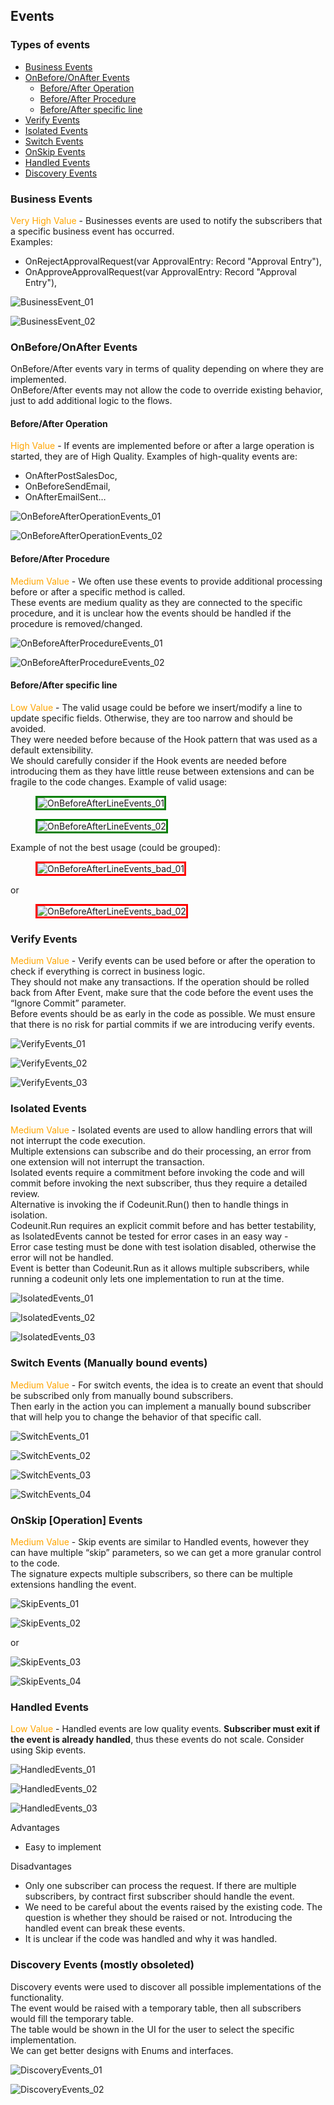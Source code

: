## Events

### Types of events
- [Business Events](#business-events)
- [OnBefore/OnAfter Events](#onbeforeonafter-events)
    - [Before/After Operation](#beforeafter-operation)
    - [Before/After Procedure](#beforeafter-procedure)
    - [Before/After specific line](#beforeafter-specific-line)
- [Verify Events](#verify-events)
- [Isolated Events](#isolated-events)
- [Switch Events](#switch-events-manually-bound-events)
- [OnSkip Events](#onskip-operation-events)
- [Handled Events](#handled-events)
- [Discovery Events](#discovery-events-mostly-obsoleted)


### Business Events 
<r>Very High Value</r> - Businesses events are used to notify the subscribers that a specific business event has occurred.<br>
Examples: 
- OnRejectApprovalRequest(var ApprovalEntry: Record "Approval Entry"), 
- OnApproveApprovalRequest(var ApprovalEntry: Record "Approval Entry"), 

![BusinessEvent_01](images/BusinessEvents_01.png)

![BusinessEvent_02](images/BusinessEvents_02.png)

### OnBefore/OnAfter Events 
OnBefore/After events vary in terms of quality depending on where they are implemented.<br>
OnBefore/After events may not allow the code to override existing behavior, just to add additional logic to the flows.

#### Before/After Operation 
<r>High Value</r> - If events are implemented before or after a large operation is started, they are of High Quality. Examples of high-quality events are:
- OnAfterPostSalesDoc, 
- OnBeforeSendEmail, 
- OnAfterEmailSent…

![OnBeforeAfterOperationEvents_01](images/OnBeforeAfterOperationEvents_01.png)

![OnBeforeAfterOperationEvents_02](images/OnBeforeAfterOperationEvents_02.png)

#### Before/After Procedure
<r>Medium Value</r> - We often use these events to provide additional processing before or after a specific method is called.<br>
These events are medium quality as they are connected to the specific procedure, and it is unclear how the events should be handled if the procedure is removed/changed.

![OnBeforeAfterProcedureEvents_01](images/OnBeforeAfterProcedureEvents_01.png)

![OnBeforeAfterProcedureEvents_02](images/OnBeforeAfterProcedureEvents_02.png)

#### Before/After specific line
<r>Low Value</r> - The valid usage could be before we insert/modify a line to update specific fields. Otherwise, they are too narrow and should be avoided.<br>
They were needed before because of the Hook pattern that was used as a default extensibility.<br>
We should carefully consider if the Hook events are needed before introducing them as they have little reuse between extensions and can be fragile to the code changes.
Example of valid usage:

<figure><img src="images/OnBeforeAfterLineEvents_01.png" alt="OnBeforeAfterLineEvents_01" style="border: 3px solid green;"></figure>

<figure><img src="images/OnBeforeAfterLineEvents_02.png" alt="OnBeforeAfterLineEvents_02" style="border: 3px solid green;"></figure>

Example of not the best usage (could be grouped):

<figure><img src="images/OnBeforeAfterLineEvents_bad_01.png" alt="OnBeforeAfterLineEvents_bad_01" style="border: 3px solid red;"></figure>
or
<figure><img src="images/OnBeforeAfterLineEvents_bad_02.png" alt="OnBeforeAfterLineEvents_bad_02" style="border: 3px solid red;"></figure>


### Verify Events 
<r>Medium Value</r> - Verify events can be used before or after the operation to check if everything is correct in business logic.<br> 
They should not make any transactions. If the operation should be rolled back from After Event, make sure that the code before the event uses the “Ignore Commit” parameter.<br>
Before events should be as early in the code as possible. We must ensure that there is no risk for partial commits if we are introducing verify events.

![VerifyEvents_01](images/VerifyEvents_01.png)

![VerifyEvents_02](images/VerifyEvents_02.png)

![VerifyEvents_03](images/VerifyEvents_03.png)

### Isolated Events 
<r>Medium Value</r> - Isolated events are used to allow handling errors that will not interrupt the code execution.<br>
Multiple extensions can subscribe and do their processing, an error from one extension will not interrupt the transaction.<br> 
Isolated events require a commitment before invoking the code and will commit before invoking the next subscriber, thus they require a detailed review.<br>
Alternative is invoking the if Codeunit.Run() then to handle things in isolation.<br> 
Codeunit.Run requires an explicit commit before and has better testability, as IsolatedEvents cannot be tested for error cases in an easy way -<br> 
Error case testing must be done with test isolation disabled, otherwise the error will not be handled.<br> 
Event is better than Codeunit.Run as it allows multiple subscribers, while running a codeunit only lets one implementation to run at the time. 

![IsolatedEvents_01](images/IsolatedEvents_01.png)

![IsolatedEvents_02](images/IsolatedEvents_02.png)

![IsolatedEvents_03](images/IsolatedEvents_03.png)

### Switch Events (Manually bound events)
<r>Medium Value</r> - For switch events, the idea is to create an event that should be subscribed only from manually bound subscribers.<br> 
Then early in the action you can implement a manually bound subscriber that will help you to change the behavior of that specific call.

![SwitchEvents_01](images/SwitchEvents_01.png)

![SwitchEvents_02](images/SwitchEvents_02.png)

![SwitchEvents_03](images/SwitchEvents_03.png)

![SwitchEvents_04](images/SwitchEvents_04.png)


### OnSkip [Operation] Events
<r>Medium Value</r> - Skip events are similar to Handled events, however they can have multiple “skip” parameters, so we can get a more granular control to the code.<br>
The signature expects multiple subscribers, so there can be multiple extensions handling the event. 

![SkipEvents_01](images/SkipEvents_01.png)

![SkipEvents_02](images/SkipEvents_02.png)

or<br>

![SkipEvents_03](images/SkipEvents_03.png)

![SkipEvents_04](images/SkipEvents_04.png)

### Handled Events
<r>Low Value</r> - Handled events are low quality events. **Subscriber must exit if the event is already handled**, thus these events do not scale. Consider using Skip events. 

![HandledEvents_01](images/HandledEvents_01.png)

![HandledEvents_02](images/HandledEvents_02.png)

![HandledEvents_03](images/HandledEvents_03.png)

Advantages 
- Easy to implement

Disadvantages 
- Only one subscriber can process the request. If there are multiple subscribers, by contract first subscriber should handle the event.
- We need to be careful about the events raised by the existing code. The question is whether they should be raised or not. Introducing the handled event can break these events.
- It is unclear if the code was handled and why it was handled.


### Discovery Events (mostly obsoleted)
Discovery events were used to discover all possible implementations of the functionality.<br> 
The event would be raised with a temporary table, then all subscribers would fill the temporary table.<br>
 The table would be shown in the UI for the user to select the specific implementation.<br> 
 We can get better designs with Enums and interfaces.

![DiscoveryEvents_01](images/DiscoveryEvents_01.png)

![DiscoveryEvents_02](images/DiscoveryEvents_02.png)


<style>
r { color: Orange }
</style>
